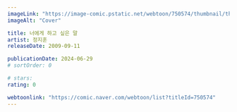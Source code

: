 ```yaml
---
imageLink: "https://image-comic.pstatic.net/webtoon/750574/thumbnail/thumbnail_IMAG21_3761411025835930722.jpg"
imageAlt: "Cover"

title: 너에게 하고 싶은 말
artist: 정지훈
releaseDate: 2009-09-11

publicationDate: 2024-06-29
# sortOrder: 0

# stars:
rating: 0

webtoonlink: "https://comic.naver.com/webtoon/list?titleId=750574"
---
```

